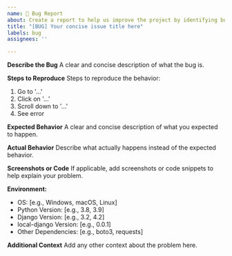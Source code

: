 ```yaml
---
name: 🐛 Bug Report
about: Create a report to help us improve the project by identifying bugs.
title: "[BUG] Your concise issue title here"
labels: bug
assignees: ''

---
```


**Describe the Bug**
A clear and concise description of what the bug is.

**Steps to Reproduce**
Steps to reproduce the behavior:
1. Go to '...'
2. Click on '...'
3. Scroll down to '...'
4. See error

**Expected Behavior**
A clear and concise description of what you expected to happen.

**Actual Behavior**
Describe what actually happens instead of the expected behavior.

**Screenshots or Code**
If applicable, add screenshots or code snippets to help explain your problem.

**Environment:**
 - OS: [e.g., Windows, macOS, Linux]
 - Python Version: [e.g., 3.8, 3.9]
 - Django Version: [e.g., 3.2, 4.2]
 - local-django Version: [e.g., 0.0.1]
 - Other Dependencies: [e.g., boto3, requests]

**Additional Context**
Add any other context about the problem here.
